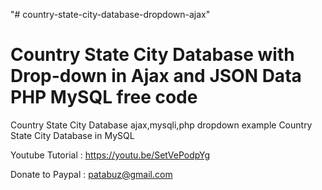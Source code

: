 "# country-state-city-database-dropdown-ajax" 

Country State City Database with Drop-down in Ajax and JSON Data PHP MySQL free code
====================================================================================

Country State City Database ajax,mysqli,php dropdown example
Country State City Database in MySQL


Youtube Tutorial : https://youtu.be/SetVePodpYg

Donate to Paypal : patabuz@gmail.com
